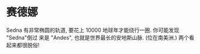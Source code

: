 # 赛德娜

Sedna 有非常椭圆的轨道, 要花上 10000 地球年才能绕行一圈. 你可能发现 "Sedna"倒过
来是 "Andes", 也就是世界最长的安地斯山脉. (位在南美洲.) 两个看起来都很脱俗!
